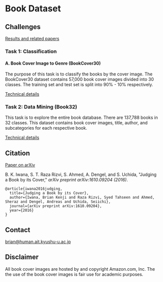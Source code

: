 # Book Dataset

## Challenges

[Results and related papers](docs/results.md)

### Task 1: Classification

#### A. Book Cover Image to Genre (BookCover30)

The purpose of this task is to classify the books by the cover image. The BookCover30 dataset contains 57,000 book cover images divided into 30 classes. The training set and test set is split into 90% - 10% respectively.

[Technical details](Task1)

### Task 2: Data Mining (Book32)

This task is to explore the entire book database. There are 137,788 books in 32 classes. This dataset contains book cover images, title, author, and subcategories for each respective book.

[Technical details](Task1)

## Citation

[Paper on arXiv](https://arxiv.org/abs/1610.09204)

B. K. Iwana, S. T. Raza Rizvi, S. Ahmed, A. Dengel, and S. Uchida, "Judging a Book by its Cover," *arXiv preprint arXiv:1610.09204 (2016)*.

```
@article{iwana2016judging,
  title={Judging a Book by its Cover},
  author={Iwana, Brian Kenji and Raza Rizvi, Syed Tahseen and Ahmed, Sheraz and Dengel, Andreas and Uchida, Seiichi},
  journal={arXiv preprint arXiv:1610.09204},
  year={2016}
}
```

## Contact

brian@human.ait.kyushu-u.ac.jp

## Disclaimer

All book cover images are hosted by and copyright Amazon.com, Inc. The the use of the book cover images is fair use for academic purposes.